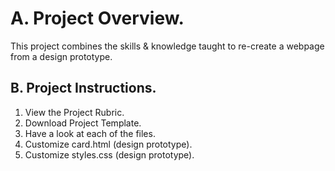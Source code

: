 # A. Project Overview.
This project combines the skills & knowledge taught to re-create a webpage from a design prototype.
## B. Project Instructions.
1. View the Project Rubric.
2. Download Project Template.
3. Have a look at each of the files.
4. Customize card.html (design prototype).
5. Customize styles.css (design prototype).
